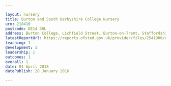 ```yaml
---

layout: nursery
title: Burton and South Derbyshire College Nursery
urn: 218410
postcode: DE14 3RL
address: Burton College, Lichfield Street, Burton-on-Trent, Staffordshire, DE14 3RL
latestReportUrl: https://reports.ofsted.gov.uk/provider/files/2541900/urn/218410.pdf
teaching: 1
development: 1
leadership: 1
outcomes: 1
overall: 1
date: 01 April 2018 
datePublish: 20 January 2016

---
```


